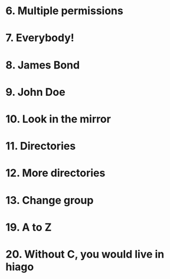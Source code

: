 # 6. Multiple permissions
# 7. Everybody!
# 8. James Bond
# 9. John Doe
# 10. Look in the mirror
# 11. Directories
# 12. More directories
# 13. Change group
# 19. A to Z
# 20. Without C, you would live in hiago
